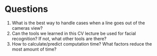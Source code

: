 # Questions
1. What is the best way to handle cases when a line goes out of the cameras view?
2. Can the tools we learned in this CV lecture be used for facial recognition? If not, what other tools are there?
3. How to calculate/predict computation time? What factors reduce the most amount of time?
